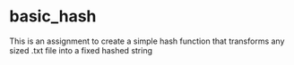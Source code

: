 # basic_hash
This is an assignment to create a simple hash function that transforms any sized .txt file into a fixed hashed string
